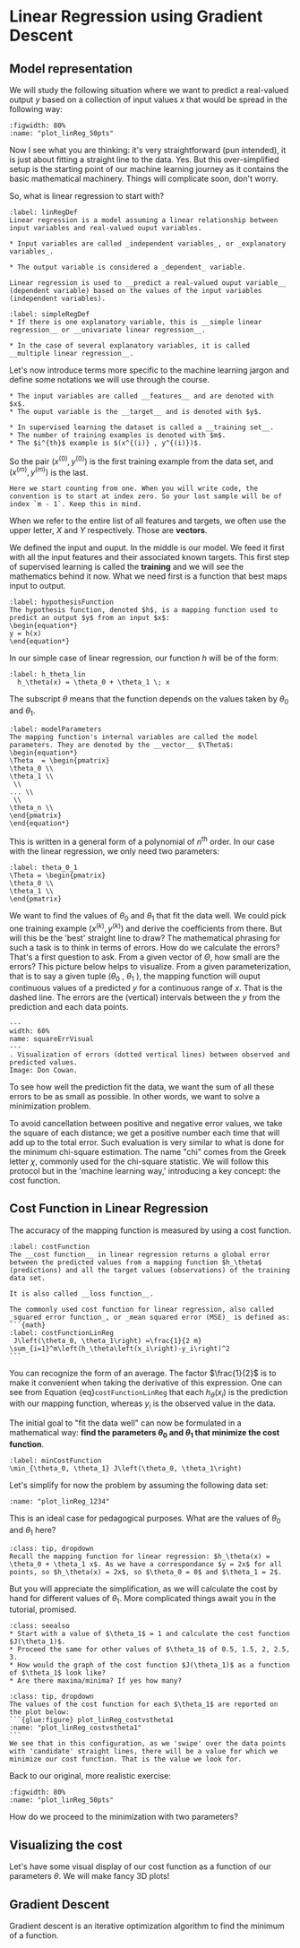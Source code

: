 # Linear Regression using Gradient Descent

## Model representation
We will study the following situation where we want to predict a real-valued output $y$ based on a collection of input values $x$ that would be spread in the following way:

```{glue:figure} plot_linReg_50pts
:figwidth: 80%
:name: "plot_linReg_50pts"
```
Now I see what you are thinking: it's very straightforward (pun intended), it is just about fitting a straight line to the data. Yes. But this over-simplified setup is the starting point of our machine learning journey as it contains the basic mathematical machinery. Things will complicate soon, don't worry.  

So, what is linear regression to start with?  

````{prf:definition}
:label: linRegDef
Linear regression is a model assuming a linear relationship between input variables and real-valued ouput variables.

* Input variables are called _independent variables_, or _explanatory variables_.

* The output variable is considered a _dependent_ variable.

Linear regression is used to __predict a real-valued ouput variable__ (dependent variable) based on the values of the input variables (independent variables).
````

````{prf:definition}
:label: simpleRegDef
* If there is one explanatory variable, this is __simple linear regression__ or __univariate linear regression__.

* In the case of several explanatory variables, it is called __multiple linear regression__.
````

Let's now introduce terms more specific to the machine learning jargon and define some notations we will use through the course.

```{admonition} Terminology and Notation 
* The input variables are called __features__ and are denoted with $x$.
* The ouput variable is the __target__ and is denoted with $y$.

* In supervised learning the dataset is called a __training set__.
* The number of training examples is denoted with $m$.
* The $i^{th}$ example is $(x^{(i)} , y^{(i)})$.
```

So the pair $(x^{(0)} , y^{(0)})$ is the first training example from the data set, and $(x^{(m)} , y^{(m)})$ is the last.

```{warning}
Here we start counting from one. When you will write code, the convention is to start at index zero. So your last sample will be of index `m - 1`. Keep this in mind.
```

When we refer to the entire list of all features and targets, we often use the upper letter, $X$ and $Y$ respectively. Those are __vectors__. 

We defined the input and ouput. In the middle is our model. We feed it first with all the input features and their associated known targets. 
This first step of supervised learning is called the __training__ and we will see the mathematics behind it now. What we need first is a function that best maps input to output.

````{prf:definition}
:label: hypothesisFunction
The hypothesis function, denoted $h$, is a mapping function used to predict an output $y$ from an input $x$:  
\begin{equation*}
y = h(x)
\end{equation*}
````

In our simple case of linear regression, our function $h$ will be of the form:
```{math}
:label: h_theta_lin
  h_\theta(x) = \theta_0 + \theta_1 \; x
```

The subscript $\theta$ means that the function depends on the values taken by $\theta_0$ and $\theta_1$.

````{prf:definition}
:label: modelParameters
The mapping function's internal variables are called the model parameters. They are denoted by the __vector__ $\Theta$:
\begin{equation*}
\Theta  = \begin{pmatrix} 
\theta_0 \\
\theta_1 \\
 \\
... \\ 
 \\
\theta_n \\
\end{pmatrix}
\end{equation*}
````

This is written in a general form of a polynomial of $n^\text{th}$ order. In our case with the linear regression, we only need two parameters:
```{math}
:label: theta_0_1
\Theta = \begin{pmatrix} 
\theta_0 \\
\theta_1 \\
\end{pmatrix}
```

We want to find the values of $\theta_0$ and $\theta_1$ that fit the data well.
We could pick one training example $(x^{(k)} , y^{(k)})$ and derive the coefficients from there. But will this be the 'best' straight line to draw?
The mathematical phrasing for such a task is to think in terms of errors. How do we calculate the errors? That's a first question to ask. 
From a given vector of $\Theta$, how small are the errors?
This picture below helps to visualize. From a given parameterization, that is to say a given tuple ($\theta_0$ , $\theta_1$ ), the mapping function will ouput continuous values of a predicted $y$ for a continuous range of $x$. That is the dashed line. The errors are the (vertical) intervals between the $y$ from the prediction and each data points. 
```{figure} ../images/lec02_1_square_err_graph.png
---
width: 60%
name: squareErrVisual
---
. Visualization of errors (dotted vertical lines) between observed and predicted values.  
Image: Don Cowan.
```
To see how well the prediction fit the data, we want the sum of all these errors to be as small as possible. In other words, we want to solve a minimization problem. 

To avoid cancellation between positive and negative error values, we take the square of each distance; we get a positive number each time that will add up to the total error. Such evaluation is very similar to what is done for the minimum chi-square estimation. The name "chi" comes from the Greek letter $\chi$, commonly used for the chi-square statistic. We will follow this protocol but in the 'machine learning way,' introducing a key concept: the cost function. 

## Cost Function in Linear Regression
The accuracy of the mapping function is measured by using a cost function. 
````{prf:definition}
:label: costFunction
The __cost function__ in linear regression returns a global error between the predicted values from a mapping function $h_\theta$ (predictions) and all the target values (observations) of the training data set.

It is also called __loss function__.

The commonly used cost function for linear regression, also called _squared error function_, or _mean squared error (MSE)_ is defined as:
```{math}
:label: costFunctionLinReg
 J\left(\theta_0, \theta_1\right) =\frac{1}{2 m} \sum_{i=1}^m\left(h_\theta\left(x_i\right)-y_i\right)^2
```
````
You can recognize the form of an average. The factor $\frac{1}{2}$ is to make it convenient when taking the derivative of this expression.
One can see from Equation {eq}`costFunctionLinReg` that each $h_\theta(x_i)$ is the prediction with our mapping function, whereas $y_i$ is the observed value in the data. 

The initial goal to "fit the data well" can now be formulated in a mathematical way: __find the parameters $\theta_0$ and $\theta_1$ that minimize the cost function__.
```{math}
:label: minCostFunction
\min_{\theta_0, \theta_1} J\left(\theta_0, \theta_1\right)
```

Let's simplify for now the problem by assuming the following data set:

```{glue:figure} plot_linReg_1234
:name: "plot_linReg_1234"
```
This is an ideal case for pedagogical purposes. What are the values of $\theta_0$ and $\theta_1$ here? 
```{admonition} Check your answers
:class: tip, dropdown
Recall the mapping function for linear regression: $h_\theta(x) = \theta_0 + \theta_1 x$. As we have a correspondance $y = 2x$ for all points, so $h_\theta(x) = 2x$, so $\theta_0 = 0$ and $\theta_1 = 2$.
```
But you will appreciate the simplification, as we will calculate the cost by hand for different values of $\theta_1$. More complicated things await you in the tutorial, promised.

```{admonition} In-class exercise
:class: seealso
* Start with a value of $\theta_1$ = 1 and calculate the cost function $J(\theta_1)$.
* Proceed the same for other values of $\theta_1$ of 0.5, 1.5, 2, 2.5, 3.
* How would the graph of the cost function $J(\theta_1)$ as a function of $\theta_1$ look like?
* Are there maxima/minima? If yes how many?
```

````{admonition} Solutions  |   Don't look too soon! Give it a try first.
:class: tip, dropdown  
The values of the cost function for each $\theta_1$ are reported on the plot below:
```{glue:figure} plot_linReg_costvstheta1
:name: "plot_linReg_costvstheta1"
```
We see that in this configuration, as we 'swipe' over the data points with 'candidate' straight lines, there will be a value for which we minimize our cost function. That is the value we look for.
````

Back to our original, more realistic exercise:

```{glue:figure} plot_linReg_50pts
:figwidth: 80%
:name: "plot_linReg_50pts"
```

How do we proceed to the minimization with two parameters? 

## Visualizing the cost
Let's have some visual display of our cost function as a function of our parameters $\theta$. We will make fancy 3D plots!



## Gradient Descent

Gradient descent is an iterative optimization algorithm to find the minimum of a function.










